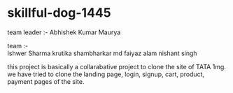 # skillful-dog-1445


team leader :- Abhishek Kumar Maurya


team :-  
        Ishwer Sharma
        krutika shambharkar
        md faiyaz alam
        nishant singh
        
this project is basically a collarabative project to clone the site of TATA 1mg.
we have tried to clone the landing page, login, signup, cart, product, payment pages of the site.
